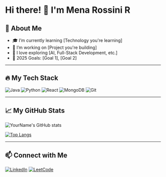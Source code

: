 # Hi there! 👋 I'm Mena Rossini R

## 🚀 About Me
- 🎓 I’m currently learning [Technology you're learning]
- 🔭 I’m working on [Project you're building]
- 🌱 I love exploring [AI, Full-Stack Development, etc.]
- 🎯 2025 Goals: [Goal 1], [Goal 2]

---

## 🔥 My Tech Stack
![Java](https://img.shields.io/badge/Java-007396?style=for-the-badge&logo=java&logoColor=white)
![Python](https://img.shields.io/badge/Python-3776AB?style=for-the-badge&logo=python&logoColor=white)
![React](https://img.shields.io/badge/React-61DAFB?style=for-the-badge&logo=react&logoColor=black)
![MongoDB](https://img.shields.io/badge/MongoDB-4EA94B?style=for-the-badge&logo=mongodb&logoColor=white)
![Git](https://img.shields.io/badge/Git-F05032?style=for-the-badge&logo=git&logoColor=white)

---

## 📈 My GitHub Stats
![YourName's GitHub stats](https://github-readme-stats.vercel.app/api?username=yourusername&show_icons=true&theme=radical)

[![Top Langs](https://github-readme-stats.vercel.app/api/top-langs/?username=yourusername&layout=compact&theme=radical)](https://github.com/yourusername/github-readme-stats)

---

## 📫 Connect with Me
[![LinkedIn](https://img.shields.io/badge/LinkedIn-0077B5?style=for-the-badge&logo=linkedin&logoColor=white)](your-linkedin-link)
[![LeetCode](https://img.shields.io/badge/LeetCode-FFA116?style=for-the-badge&logo=leetcode&logoColor=black)](your-leetcode-link)
